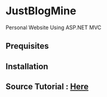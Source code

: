 # JustBlogMine
Personal Website Using ASP.NET MVC

## Prequisites

## Installation

## Source Tutorial : <a href="http://prideparrot.com/blog/archive/2012/12/how_to_create_a_simple_blog_part1">Here</a>
